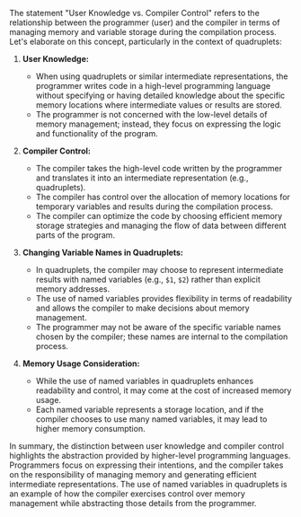 The statement "User Knowledge vs. Compiler Control" refers to the relationship between the programmer (user) and the compiler in terms of managing memory and variable storage during the compilation process. Let's elaborate on this concept, particularly in the context of quadruplets:

1. **User Knowledge:**
   - When using quadruplets or similar intermediate representations, the programmer writes code in a high-level programming language without specifying or having detailed knowledge about the specific memory locations where intermediate values or results are stored.
   - The programmer is not concerned with the low-level details of memory management; instead, they focus on expressing the logic and functionality of the program.

2. **Compiler Control:**
   - The compiler takes the high-level code written by the programmer and translates it into an intermediate representation (e.g., quadruplets).
   - The compiler has control over the allocation of memory locations for temporary variables and results during the compilation process.
   - The compiler can optimize the code by choosing efficient memory storage strategies and managing the flow of data between different parts of the program.

3. **Changing Variable Names in Quadruplets:**
   - In quadruplets, the compiler may choose to represent intermediate results with named variables (e.g., `$1`, `$2`) rather than explicit memory addresses.
   - The use of named variables provides flexibility in terms of readability and allows the compiler to make decisions about memory management.
   - The programmer may not be aware of the specific variable names chosen by the compiler; these names are internal to the compilation process.

4. **Memory Usage Consideration:**
   - While the use of named variables in quadruplets enhances readability and control, it may come at the cost of increased memory usage.
   - Each named variable represents a storage location, and if the compiler chooses to use many named variables, it may lead to higher memory consumption.

In summary, the distinction between user knowledge and compiler control highlights the abstraction provided by higher-level programming languages. Programmers focus on expressing their intentions, and the compiler takes on the responsibility of managing memory and generating efficient intermediate representations. The use of named variables in quadruplets is an example of how the compiler exercises control over memory management while abstracting those details from the programmer.